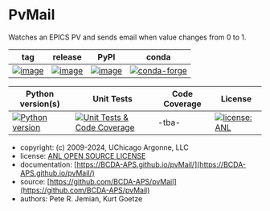 # PvMail

Watches an EPICS PV and sends email when value changes from 0 to 1.


tag | release | PyPI | conda
--- | --- | --- | ---
[![image](https://img.shields.io/github/tag/BCDA-APS/PvMail.svg)](https://github.com/BCDA-APS/PvMail/tags) |  [![image](https://img.shields.io/github/release/BCDA-APS/PvMail.svg)](https://github.com/BCDA-APS/PvMail/releases) | [![image](https://img.shields.io/pypi/v/PvMail.svg)](https://pypi.python.org/pypi/PvMail/) | [![conda-forge](https://img.shields.io/conda/vn/conda-forge/pvmail)](https://anaconda.org/conda-forge/pvmail)

Python version(s) | Unit Tests | Code Coverage | License
--- | --- | --- | ---
[![Python version](https://img.shields.io/pypi/pyversions/pvmail.svg)](https://pypi.python.org/pypi/pvmail) | [![Unit Tests & Code Coverage](https://github.com/BCDA-APS/pvmail/actions/workflows/code.yml/badge.svg)](https://github.com/BCDA-APS/pvmail/actions/workflows/code.yml) | -tba- | [![license: ANL](https://img.shields.io/badge/license-ANL-brightgreen)](/LICENSE.txt)

- copyright:   (c) 2009-2024, UChicago Argonne, LLC
- license: [ANL OPEN SOURCE LICENSE](./src/PvMail/LICENSE)
- documentation: [https://BCDA-APS.github.io/pvMail/](https://BCDA-APS.github.io/pvMail/)
- source: [https://github.com/BCDA-APS/pvMail](https://github.com/BCDA-APS/pvMail)
- authors: Pete R. Jemian, Kurt Goetze